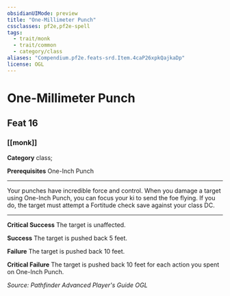 ```yaml
---
obsidianUIMode: preview
title: "One-Millimeter Punch"
cssclasses: pf2e,pf2e-spell
tags:
  - trait/monk
  - trait/common
  - category/class
aliases: "Compendium.pf2e.feats-srd.Item.4caP26xpkQajkaDp"
license: OGL
---
```

# One-Millimeter Punch
## Feat 16
### [[monk]]

**Category** class; 



**Prerequisites** One-Inch Punch
* * *
Your punches have incredible force and control. When you damage a target using One-Inch Punch, you can focus your ki to send the foe flying. If you do, the target must attempt a Fortitude check save against your class DC.

* * *

**Critical Success** The target is unaffected.

**Success** The target is pushed back 5 feet.

**Failure** The target is pushed back 10 feet.

**Critical Failure** The target is pushed back 10 feet for each action you spent on One-Inch Punch.

*Source: Pathfinder Advanced Player's Guide*
*OGL*